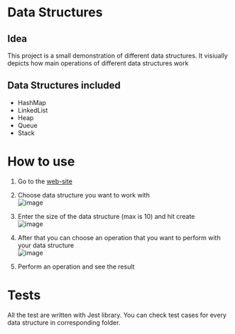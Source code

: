 # Data Structures
## Idea

This project is a small demonstration of different data structures. It visiually depicts how main operations of different data structures work

## Data Structures included

* HashMap
* LinkedList
* Heap 
* Queue
* Stack

# How to use

1. Go to the [web-site](https://junifruit.github.io/)
2. Choose data structure you want to work with <br>
![image](https://user-images.githubusercontent.com/81621439/193826999-df69ffcb-89e8-439e-a4c4-ca3a6bd7cf2b.png)
4. Enter the size of the data structure (max is 10) and hit create <br>
![image](https://user-images.githubusercontent.com/81621439/193827164-efaa332c-8f0a-4e60-a881-e8415754c63b.png)

6. After that you can choose an operation that you want to perform with your data structure <br>
![image](https://user-images.githubusercontent.com/81621439/193827240-545f30b5-b2a2-419f-bb80-aa0e92bb0bca.png)

8. Perform an operation and see the result

# Tests

All the test are written with Jest library. You can check test cases for every data structure in corresponding folder.

